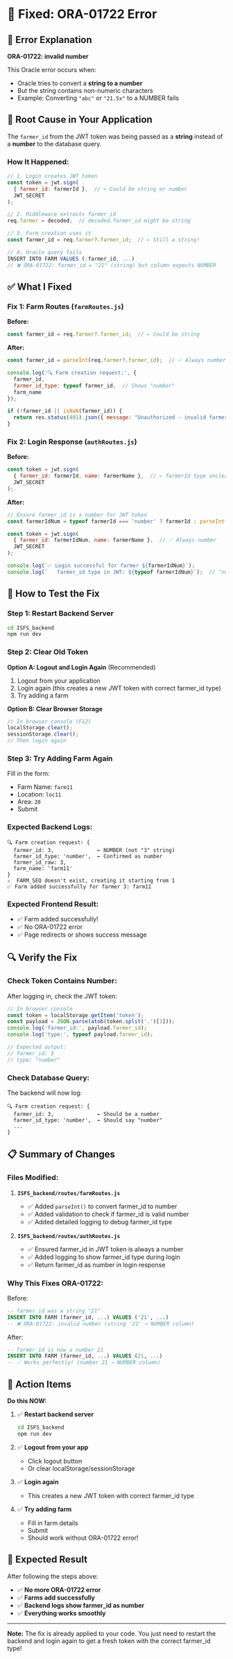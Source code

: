 # 🔧 Fixed: ORA-01722 Error

## 🐛 Error Explanation

**ORA-01722: invalid number**

This Oracle error occurs when:
- Oracle tries to convert a **string to a number**
- But the string contains non-numeric characters
- Example: Converting `"abc"` or `"21.5x"` to a NUMBER fails

## 🎯 Root Cause in Your Application

The `farmer_id` from the JWT token was being passed as a **string** instead of a **number** to the database query.

### How It Happened:

```javascript
// 1. Login creates JWT token
const token = jwt.sign(
  { farmer_id: farmerId },  // ← Could be string or number
  JWT_SECRET
);

// 2. Middleware extracts farmer_id
req.farmer = decoded;  // decoded.farmer_id might be string

// 3. Farm creation uses it
const farmer_id = req.farmer?.farmer_id;  // ← Still a string!

// 4. Oracle query fails
INSERT INTO FARM VALUES (:farmer_id, ...)  
// ❌ ORA-01722: farmer_id = "21" (string) but column expects NUMBER
```

## ✅ What I Fixed

### Fix 1: Farm Routes (`farmRoutes.js`)

**Before:**
```javascript
const farmer_id = req.farmer?.farmer_id;  // ← Could be string
```

**After:**
```javascript
const farmer_id = parseInt(req.farmer?.farmer_id);  // ✅ Always number

console.log('🔍 Farm creation request:', { 
  farmer_id, 
  farmer_id_type: typeof farmer_id,  // Shows "number"
  farm_name 
});

if (!farmer_id || isNaN(farmer_id)) {
  return res.status(401).json({ message: "Unauthorized - invalid farmer ID" });
}
```

### Fix 2: Login Response (`authRoutes.js`)

**Before:**
```javascript
const token = jwt.sign(
  { farmer_id: farmerId, name: farmerName },  // ← farmerId type unclear
  JWT_SECRET
);
```

**After:**
```javascript
// Ensure farmer_id is a number for JWT token
const farmerIdNum = typeof farmerId === 'number' ? farmerId : parseInt(farmerId);

const token = jwt.sign(
  { farmer_id: farmerIdNum, name: farmerName },  // ✅ Always number
  JWT_SECRET
);

console.log(`✅ Login successful for farmer ${farmerIdNum}`);
console.log(`   farmer_id type in JWT: ${typeof farmerIdNum}`);  // "number"
```

## 🧪 How to Test the Fix

### Step 1: Restart Backend Server
```bash
cd ISFS_backend
npm run dev
```

### Step 2: Clear Old Token

**Option A: Logout and Login Again** (Recommended)
1. Logout from your application
2. Login again (this creates a new JWT token with correct farmer_id type)
3. Try adding a farm

**Option B: Clear Browser Storage**
```javascript
// In browser console (F12)
localStorage.clear();
sessionStorage.clear();
// Then login again
```

### Step 3: Try Adding Farm Again

Fill in the form:
- Farm Name: `farm11`
- Location: `loc11`
- Area: `20`
- Submit

### Expected Backend Logs:

```
🔍 Farm creation request: {
  farmer_id: 3,              ← NUMBER (not "3" string)
  farmer_id_type: 'number',  ← Confirmed as number
  farmer_id_raw: 3,
  farm_name: 'farm11'
}
⚠️  FARM_SEQ doesn't exist, creating it starting from 1
✅ Farm added successfully for farmer 3: farm11
```

### Expected Frontend Result:
- ✅ Farm added successfully!
- ✅ No ORA-01722 error
- ✅ Page redirects or shows success message

## 🔍 Verify the Fix

### Check Token Contains Number:

After logging in, check the JWT token:

```javascript
// In browser console
const token = localStorage.getItem('token');
const payload = JSON.parse(atob(token.split('.')[1]));
console.log('farmer_id:', payload.farmer_id);
console.log('type:', typeof payload.farmer_id);

// Expected output:
// farmer_id: 3
// type: "number"
```

### Check Database Query:

The backend will now log:
```
🔍 Farm creation request: {
  farmer_id: 3,              ← Should be a number
  farmer_id_type: 'number',  ← Should say "number"
  ...
}
```

## 📋 Summary of Changes

### Files Modified:

1. **`ISFS_backend/routes/farmRoutes.js`**
   - ✅ Added `parseInt()` to convert farmer_id to number
   - ✅ Added validation to check if farmer_id is valid number
   - ✅ Added detailed logging to debug farmer_id type

2. **`ISFS_backend/routes/authRoutes.js`**
   - ✅ Ensured farmer_id in JWT token is always a number
   - ✅ Added logging to show farmer_id type during login
   - ✅ Return farmer_id as number in login response

### Why This Fixes ORA-01722:

Before:
```sql
-- farmer_id was a string "21"
INSERT INTO FARM (farmer_id, ...) VALUES ('21', ...)
-- ❌ ORA-01722: invalid number (string '21' → NUMBER column)
```

After:
```sql
-- farmer_id is now a number 21
INSERT INTO FARM (farmer_id, ...) VALUES (21, ...)
-- ✅ Works perfectly! (number 21 → NUMBER column)
```

## 🎯 Action Items

**Do this NOW:**

1. ✅ **Restart backend server**
   ```bash
   cd ISFS_backend
   npm run dev
   ```

2. ✅ **Logout from your app**
   - Click logout button
   - Or clear localStorage/sessionStorage

3. ✅ **Login again**
   - This creates a new JWT token with correct farmer_id type

4. ✅ **Try adding farm**
   - Fill in farm details
   - Submit
   - Should work without ORA-01722 error!

## 🎉 Expected Result

After following the steps above:
- ✅ **No more ORA-01722 error**
- ✅ **Farms add successfully**
- ✅ **Backend logs show farmer_id as number**
- ✅ **Everything works smoothly**

---

**Note:** The fix is already applied to your code. You just need to restart the backend and login again to get a fresh token with the correct farmer_id type!

